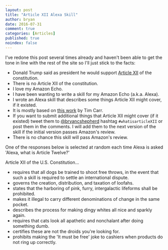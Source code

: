 ```yaml
---
layout: post
title: "Article XII Alexa Skill"
author: bryan
date: 2016-07-31
comment: true
categories: [Articles]
published: true
noindex: false
---
```

I've redone this post several times already and haven't been able to
get the tone in line with the rest of the site so I'll just
stick to the facts:

- Donald Trump said as president he would support [Article XII](http://abcnews.go.com/Politics/donald-trump-hell-protect-constitutions-article-xii/story?id=40422352) of the constitution.
- There is no Article XII of the constitution.
- I love my Amazon Echo.
- I have been wanting to write a skill for my Amazon Echo (a.k.a. Alexa).
- I wrote an Alexa skill that describes some things Article XII might cover, if it existed.
- It is mostly based on [this work](http://www.timcarr.net/?p=372) by Tim Carr.
- If you want to submit additional things that Article XII might cover (if it existed) tweet
them to [@bryancshepherd](https://twitter.com/bryancshepherd) hashtag `#whatisarticleXII` or post them in the comments. I will
add them to the next version of the skill if the initial version passes Amazon's
review.
- There is no chance this skill will pass Amazon's review.

One of the responses below is selected at random each time Alexa is
asked 'Alexa, what is Article Twelve?'

Article XII of the U.S. Constitution...

- requires that all dogs be trained to shoot free throws, in the event that
such a skill is required to settle an international dispute.
- governs the creation, distribution, and taxation of loofahs.
- states that the harboring of pink, furry, intergalactic lifeforms
shall be prohibited.
- makes it illegal to carry different denominations of change in the same pocket.
- describes the process for making dingy whites all nice and sparkly again.
- requires that cats look all apathetic and nonchalant after doing something dumb.
- certifies these are not the droids you're looking for.
- prohibits making the 'It must be free' joke to cashiers when products
do not ring up correctly.
